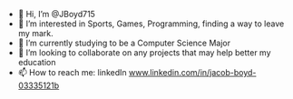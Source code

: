 - 👋 Hi, I’m @JBoyd715
- 👀 I’m interested in Sports, Games, Programming, finding a way to leave my mark.
- 🌱 I’m currently studying to be a Computer Science Major
- 💞️ I’m looking to collaborate on any projects that may help better my education
- 📫 How to reach me: linkedIn www.linkedin.com/in/jacob-boyd-03335121b

<!---
JBoyd715/JBoyd715 is a ✨ special ✨ repository because its `README.md` (this file) appears on your GitHub profile.
You can click the Preview link to take a look at your changes.
--->
